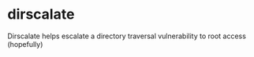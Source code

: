 dirscalate
==========

Dirscalate helps escalate a directory traversal vulnerability to root access (hopefully)
